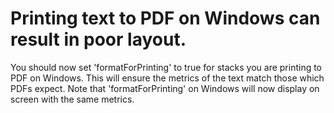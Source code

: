 # Printing text to PDF on Windows can result in poor layout.
You should now set 'formatForPrinting' to true for stacks you are printing to PDF on Windows. This will ensure the metrics of the text match those which PDFs expect. Note that 'formatForPrinting' on Windows will now display on screen with the same metrics.
